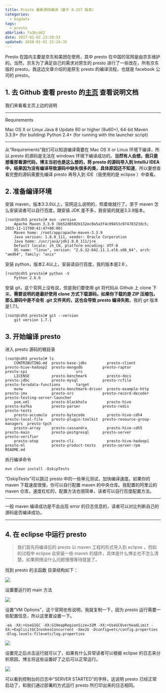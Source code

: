 ```yaml
---
title: Presto 最新源码编译（基于 0.157 版本）
categories:
  - bigdata
tags:
  - presto
abbrlink: fa36cdd2
date: 2017-01-02 23:29:53
updated: 2020-01-01 21:24:35
---
```


Presto 在国内主要是京东和美团在使用，其中 presto 在中国的官网是由京东维护的。当然，京东为了满足自己的需求对原生的 presto 进行了一些改在，所有京东版的 presto。我这边文章介绍的是原生 presto 的编译流程，也就是 facebook 公司的 presto。

<!--more-->

## 1. 去 Github 查看 presto 的[主页](https://github.com/prestodb/presto) 查看说明文档

我们来看看主页上边的说明

* * *

Requirements

Mac OS X or Linux
Java 8 Update 60 or higher (8u60+), 64-bit
Maven 3.3.9+ (for building)
Python 2.4+ (for running with the launcher script)

* * *

从“Requirements”我们可以知道编译需要在 Mac OS X or Linux 环境下编译，所以 presto 的源码是无法在 windows 环境下编译成功的。**当然有人会想，我只是想看那看源代码，博主当初也是这么想的，将 presto 的源码导入到 IntelliJ IDEA 中，结果因为没有编译导致源码中缺失很多的类，具体原因还不知道**，所以要想查看完整的源码需要先编译 presto 再导入到 IDE（我使用的是 eclipse ）中查看。

## 2. 准备编译环境

安装 maven，版本3.3.9以上，官网这么说明的，照着做就行了。至于 maven 怎么安装读者可以自行百度，跟安装 JDK 差不多，我安装的就是3.3.9版本。

```
[root@cdh5 presto]# mvn -version
    Apache Maven 3.3.9 (bb52d8502b132ec0a5a3f4c09453c07478323dc5; 2015-11-11T00:41:47+08:00)
    Maven home: /root/app/apache-maven-3.3.9
    Java version: 1.8.0_111, vendor: Oracle Corporation
    Java home: /usr/java/jdk1.8.0_111/jre
    Default locale: zh_CN, platform encoding: UTF-8
    OS name: "linux", version: "2.6.32-642.11.1.el6.x86_64", arch: "amd64", family: "unix"
```

安装 python，版本2.4以上，安装请自行百度，我的版本是2.6 。

```
[root@cdh5 presto]# python -V
    Python 2.6.6
```

安装 git，这个官网上没有说，但是我们要使用 git 将代码从 Github 上 clone 下来。**需要说明的是最好使用 clone 方式下载源码，如果你下载的是 ZIP 压缩包，那么源码中是不会有 .git 文件夹的，这也会导致 presto 编译失败**。我的 git 版本是1.7.1。

```
[root@cdh5 presto]# git --version
    git version 1.7.1
```

## 3. 开始编译 presto

进入 presto 源码的根目录

```
[root@cdh5 presto]# ls
    CONTRIBUTING.md  presto-base-jdbc         presto-client        presto-hive-hadoop2  presto-mongodb         presto-raptor                   presto-spi                      src
    LICENSE          presto-benchmark         presto-docs          presto-jdbc          presto-mysql           presto-rcfile                   presto-teradata-functions       target
    mvnw             presto-benchmark-driver  presto-example-http  presto-jmx           presto-orc             presto-record-decoder           presto-testing-server-launcher
    pom.xml          presto-blackhole         presto-hive          presto-kafka         presto-parser          presto-redis                    presto-tests
    presto-accumulo  presto-bytecode          presto-hive-cdh4     presto-local-file    presto-plugin-toolkit  presto-resource-group-managers  presto-tpch
    presto-array     presto-cassandra         presto-hive-cdh5     presto-main          presto-postgresql      presto-server                   presto-verifier
    presto-atop      presto-cli               presto-hive-hadoop1  presto-ml            presto-product-tests   presto-server-rpm               README.md

```

执行编译命令

```
mvn clean install -DskipTests
```

“DskipTests”可以跳过 presto 中的一些单元测试，加快编译速度。如果你的 maven 下载速度很慢，你可以自行配置 maven 的中央仓库。我配置的阿里云的 maven 仓库，速度杠杠的，配置方法也很简单，读者可以自行百度配置方法。

* * *

一般 maven 编译成功是不会出现 error 的日志信息的，读者可以对比判断自己的源码是否编译成功。
* * *

## 4. 在 eclipse 中运行 presto

> 我们首先将编译后的 presto 以 maven 工程的形式导入到 eclipse ，但如的过程中 eclipse 会安装一些 maven 的插件，具体是什么博主也不怎么清楚，如果网络没什么问题慢慢等待就是了。

找到 presto 的主函数
目录结构如下：

![](https://www.itren.tech/2017/media/15778854788139.jpg)

设置要运行的 main 方法

![](https://www.itren.tech/2017/media/15778855025192.jpg)

设置“VM Options”，这个官网也有说明，我就复制一下，因为 presto 运行需要一些配置信息，所以这里要设置一下。

```
-ea -XX:+UseG1GC -XX:G1HeapRegionSize=32M -XX:+UseGCOverheadLimit -XX:+ExplicitGCInvokesConcurrent -Xmx2G -Dconfig=etc/config.properties -Dlog.levels-file=etc/log.properties
```

![](https://www.itren.tech/2017/media/15778855232958.jpg)

设置完之后点击运行就可以了，如果有什么异常读者可以根据 eclipse 的日志来分析原因，博主将这些设置好了之后可以正常运行。

![](https://www.itren.tech/2017/media/15778855416967.jpg)

可以看到控制台的日志中“SERVER STARTED”的字样，这说明 presto 已经正常启动了，和我们通过部署的方式运行 presto 所打印出来的日志相同。